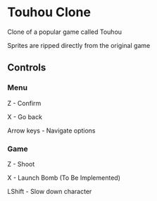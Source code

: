# Touhou Clone

Clone of a popular game called Touhou

Sprites are ripped directly from the original game

## Controls

### Menu

Z - Confirm

X - Go back

Arrow keys - Navigate options

### Game

Z - Shoot

X - Launch Bomb (To Be Implemented)

LShift - Slow down character

